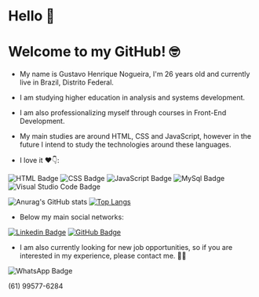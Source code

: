 
# Hello 🖖
# Welcome to my GitHub! 🤓

- My name is Gustavo Henrique Nogueira, I'm 26 years old and currently live in Brazil, Distrito Federal.
- I am studying higher education in analysis and systems development.
- I am also professionalizing myself through courses in Front-End Development.
- My main studies are around HTML, CSS and JavaScript, however in the future I intend to study the technologies around these languages.

- I love it ❤️👇:

![HTML Badge](https://img.shields.io/badge/HTML5-E34F26?style=for-the-badge&logo=html5&logoColor=white) ![CSS Badge](https://img.shields.io/badge/CSS3-1572B6?style=for-the-badge&logo=css3&logoColor=white) ![JavaScript Badge](https://img.shields.io/badge/JavaScript-F7DF1E?style=for-the-badge&logo=javascript&logoColor=black) ![MySql Badge](https://img.shields.io/badge/MySQL-00000F?style=for-the-badge&logo=mysql&logoColor=white) ![Visual Studio Code Badge](https://img.shields.io/badge/Visual_Studio_Code-0078D4?style=for-the-badge&logo=visual%20studio%20code&logoColor=white)

![Anurag's GitHub stats](https://github-readme-stats.vercel.app/api?username=Ghenriquer10&show_icons=true&theme=maroongold&layout=default)        [![Top Langs](https://github-readme-stats.vercel.app/api/top-langs/?username=Ghenriquer10&layout=compact&theme=maroongold)](https://github.com/Ghenriquer10)



- Below my main social networks:

[![Linkedin Badge](https://img.shields.io/badge/LinkedIn-0077B5?style=for-the-badge&logo=linkedin&logoColor=white)](https://www.linkedin.com/in/gustavo-henrique-a584021a2/) [![GitHub Badge](https://img.shields.io/badge/GitHub-100000?style=for-the-badge&logo=github&logoColor=white)](https://github.com/Ghenriquer10) 

- I am also currently looking for new job opportunities, so if you are interested in my experience, please contact me. 🤜🤛 

![WhatsApp Badge](https://img.shields.io/badge/WhatsApp-25D366?style=for-the-badge&logo=whatsapp&logoColor=white) 

(61) 99577-6284

